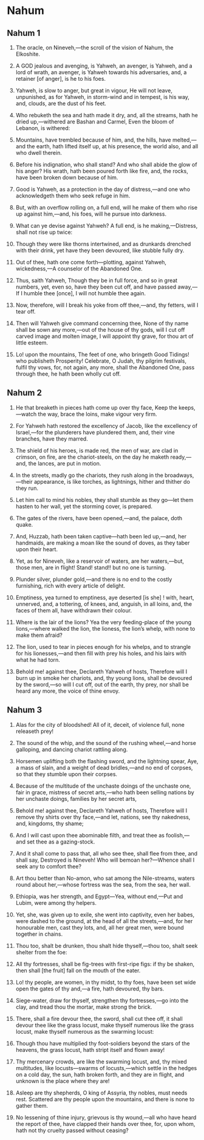 # Nahum

## Nahum 1

1. The oracle, on Nineveh,—the scroll of the vision of Nahum, the Elkoshite. 

2.  A GOD jealous and avenging, is Yahweh, an avenger, is Yahweh, and a lord of wrath, an avenger, is Yahweh towards his adversaries, and, a retainer [of anger], is he to his foes.

3. Yahweh, is slow to anger, but great in vigour, He will not leave, unpunished, as for Yahweh, in storm-wind and in tempest, is his way, and, clouds, are the dust of his feet.

4. Who rebuketh the sea and hath made it dry, and, all the streams, hath he dried up,—withered are Bashan and Carmel, Even the bloom of Lebanon, is withered:

5. Mountains, have trembled because of him, and, the hills, have melted,—and the earth, hath lifted itself up, at his presence, the world also, and all who dwell therein.

6. Before his indignation, who shall stand? And who shall abide the glow of his anger? His wrath, hath been poured forth like fire, and, the rocks, have been broken down because of him.

7. Good is Yahweh, as a protection in the day of distress,—and one who acknowledgeth them who seek refuge in him.

8. But, with an overflow rolling on, a full end, will he make of them who rise up against him,—and, his foes, will he pursue into darkness. 

9.  What can ye devise against Yahweh? A full end, is he making,—Distress, shall not rise up twice:

10. Though they were like thorns intertwined, and as drunkards drenched with their drink, yet have they been devoured, like stubble fully dry.

11. Out of thee, hath one come forth—plotting, against Yahweh, wickedness,—A counselor of the Abandoned One.

12. Thus, saith Yahweh, Though they be in full force, and so in great numbers, yet, even so, have they been cut off, and have passed away,—If I humble thee [once], I will not humble thee again.

13. Now, therefore, will I break his yoke from off thee,—and, thy fetters, will I tear off.

14. Then will Yahweh give command concerning thee, None of thy name shall be sown any more,—out of the house of thy gods, will I cut off carved image and molten image, I will appoint thy grave, for thou art of little esteem.

15. Lo! upon the mountains, The feet of one, who bringeth Good Tidings! who publisheth Prosperity! Celebrate, O Judah, thy pilgrim festivals, fulfil thy vows, for, not again, any more, shall the Abandoned One, pass through thee, he hath been wholly cut off.  

## Nahum 2

1. He that breaketh in pieces hath come up over thy face, Keep the keeps,—watch the way, brace the loins, make vigour very firm.

2. For Yahweh hath restored the excellency of Jacob, like the excellency of Israel,—for the plunderers have plundered them, and, their vine branches, have they marred.

3. The shield of his heroes, is made red, the men of war, are clad in crimson, on fire, are the chariot-steels, on the day he maketh ready,—and, the lances, are put in motion.

4. In the streets, madly go the chariots, they rush along in the broadways,—their appearance, is like torches, as lightnings, hither and thither do they run.

5. Let him call to mind his nobles, they shall stumble as they go—let them hasten to her wall, yet the storming cover, is prepared.

6. The gates of the rivers, have been opened,—and, the palace, doth quake.

7. And, Huzzab, hath been taken captive—hath been led up,—and, her handmaids, are making a moan like the sound of doves, as they taber upon their heart.

8. Yet, as for Nineveh, like a reservoir of waters, are her waters,—but, those men, are in flight! Stand! stand!! but no one is turning.

9. Plunder silver, plunder gold,—and there is no end to the costly furnishing, rich with every article of delight.

10. Emptiness, yea turned to emptiness, aye deserted [is she] ! with, heart, unnerved, and, a tottering, of knees, and, anguish, in all loins, and, the faces of them all, have withdrawn their colour. 

11.  Where is the lair of the lions? Yea the very feeding-place of the young lions,—where walked the lion, the lioness, the lion’s whelp, with none to make them afraid?

12. The lion, used to tear in pieces enough for his whelps, and to strangle for his lionesses,—and then fill with prey his holes, and his lairs with what he had torn.

13. Behold me! against thee, Declareth Yahweh of hosts, Therefore will I burn up in smoke her chariots, and, thy young lions, shall be devoured by the sword,—so will I cut off, out of the earth, thy prey, nor shall be heard any more, the voice of thine envoy.  

## Nahum 3

1. Alas for the city of bloodshed! All of it, deceit, of violence full, none releaseth prey!

2. The sound of the whip, and the sound of the rushing wheel,—and horse galloping, and dancing chariot rattling along.

3. Horsemen uplifting both the flashing sword, and the lightning spear, Aye, a mass of slain, and a weight of dead bridles,—and no end of corpses, so that they stumble upon their corpses.

4. Because of the multitude of the unchaste doings of the unchaste one, fair in grace, mistress of secret arts,—who hath been selling nations by her unchaste doings, families by her secret arts,

5. Behold me! against thee, Declareth Yahweh of hosts, Therefore will I remove thy shirts over thy face,—and let, nations, see thy nakedness, and, kingdoms, thy shame;

6. And I will cast upon thee abominable filth, and treat thee as foolish,—and set thee as a gazing-stock.

7. And it shall come to pass that, all who see thee, shall flee from thee, and shall say, Destroyed is Nineveh! Who will bemoan her?—Whence shall I seek any to comfort thee? 

8.  Art thou better than No-amon, who sat among the Nile-streams, waters round about her,—whose fortress was the sea, from the sea, her wall.

9. Ethiopia, was her strength, and Egypt—Yea, without end,—Put and Lubim, were among thy helpers.

10. Yet, she, was given up to exile, she went into captivity, even her babes, were dashed to the ground, at the head of all the streets,—and, for her honourable men, cast they lots, and, all her great men, were bound together in chains.

11. Thou too, shalt be drunken, thou shalt hide thyself,—thou too, shalt seek shelter from the foe:

12. All thy fortresses, shall be fig-trees with first-ripe figs: if thy be shaken, then shall [the fruit] fall on the mouth of the eater.

13. Lo! thy people, are women, in thy midst, to thy foes, have been set wide open the gates of thy and,—a fire, hath devoured, thy bars.

14. Siege-water, draw for thyself, strengthen thy fortresses,—go into the clay, and tread thou the mortar, make strong the brick.

15. There, shall a fire devour thee, the sword, shall cut thee off, it shall devour thee like the grass locust, make thyself numerous like the grass locust, make thyself numerous as the swarming locust:

16. Though thou have multiplied thy foot-soldiers beyond the stars of the heavens, the grass locust, hath stript itself and flown away!

17. Thy mercenary crowds, are like the swarming locust, and, thy mixed multitudes, like locusts—swarms of locusts,—which settle in the hedges on a cold day, the sun, hath broken forth, and they are in flight, and unknown is the place where they are!

18. Asleep are thy shepherds, O king of Assyria, thy nobles, must needs rest. Scattered are thy people upon the mountains, and there is none to gather them.

19. No lessening of thine injury, grievous is thy wound,—all who have heard the report of thee, have clapped their hands over thee, for, upon whom, hath not thy cruelty passed without ceasing?   